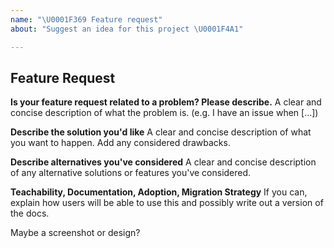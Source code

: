 ```yaml
---
name: "\U0001F369 Feature request"
about: "Suggest an idea for this project \U0001F4A1"

---
```


## Feature Request

**Is your feature request related to a problem? Please describe.**
A clear and concise description of what the problem is. (e.g. I have an issue when [...])

**Describe the solution you'd like**
A clear and concise description of what you want to happen. Add any considered drawbacks.

**Describe alternatives you've considered**
A clear and concise description of any alternative solutions or features you've considered.

**Teachability, Documentation, Adoption, Migration Strategy**
If you can, explain how users will be able to use this and possibly write out a
version of the docs.

Maybe a screenshot or design?
